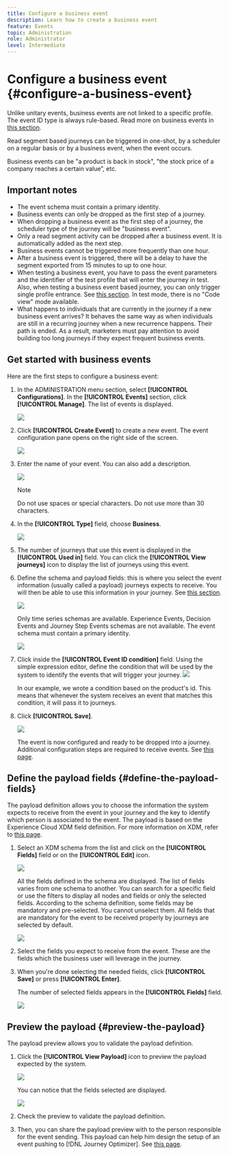 ```yaml
---
title: Configure a business event
description: Learn how to create a business event
feature: Events
topic: Administration
role: Administrator
level: Intermediate
---
```

# Configure a business event {#configure-a-business-event}

Unlike unitary events, business events are not linked to a specific profile. The event ID type is always rule-based. Read more on business events in [this section](../event/about-events.md). 

Read segment based journeys can be triggered in one-shot, by a scheduler on a regular basis or by a business event, when the event occurs.

Business events can be "a product is back in stock", "the stock price of a company reaches a certain value”, etc.

## Important notes

* The event schema must contain a primary identity.
* Business events can only be dropped as the first step of a journey.
* When dropping a business event as the first step of a journey, the scheduler type of the journey will be "business event".
* Only a read segment activity can be dropped after a business event. It is automatically added as the next step.
* Business events cannot be triggered more frequently than one hour.
* After a business event is triggered, there will be a delay to have the segment exported from 15 minutes to up to one hour.
* When testing a business event, you have to pass the event parameters and the identifier of the test profile that will enter the journey in test. Also, when testing a business event based journey, you can only trigger single profile entrance. See [this section](../building-journeys/testing-the-journey.md#test-business). In test mode, there is no "Code view" mode available.
* What happens to individuals that are currently in the journey if a new business event arrives? It behaves the same way as when individuals are still in a recurring journey when a new recurrence happens. Their path is ended. As a result, marketers must pay attention to avoid building too long journeys if they expect frequent business events.

## Get started with business events

Here are the first steps to configure a business event:

1. In the ADMINISTRATION menu section, select **[!UICONTROL Configurations]**. In the  **[!UICONTROL Events]** section, click **[!UICONTROL Manage]**. The list of events is displayed. 

   ![](../assets/jo-event1.png)

1. Click **[!UICONTROL Create Event]** to create a new event. The event configuration pane opens on the right side of the screen.

   ![](../assets/jo-event2.png)

1. Enter the name of your event. You can also add a description.

   ![](../assets/jo-event3-business.png)

    >[!NOTE]
    >
    >Do not use spaces or special characters. Do not use more than 30 characters.

1. In the **[!UICONTROL Type]** field, choose **Business**.

   ![](../assets/jo-event3bis-business.png)

1. The number of journeys that use this event is displayed in the **[!UICONTROL Used in]** field. You can click the **[!UICONTROL View journeys]** icon to display the list of journeys using this event.

1. Define the schema and payload fields: this is where you select the event information (usually called a payload) journeys expects to receive. You will then be able to use this information in your journey. See [this section](../event/about-creating-business.md#define-the-payload-fields).

   ![](../assets/jo-event5-business.png)

   Only time series schemas are available. Experience Events, Decision Events and Journey Step Events schemas are not available. The event schema must contain a primary identity.

    ![](../assets/test-profiles-4.png)

1. Click inside the **[!UICONTROL Event ID condition]** field. Using the simple expression editor, define the condition that will be used by the system to identify the events that will trigger your journey.
  ![](../assets/jo-event6-business.png)

   In our example, we wrote a condition based on the product's id. This means that whenever the system receives an event that matches this condition, it will pass it to journeys.

1. Click **[!UICONTROL Save]**.

    ![](../assets/journey7-business.png)

    The event is now configured and ready to be dropped into a journey. Additional configuration steps are required to receive events. See [this page](../event/additional-steps-to-send-events-to-journey-orchestration.md).

## Define the payload fields {#define-the-payload-fields}

The payload definition allows you to choose the information the system expects to receive from the event in your journey and the key to identify which person is associated to the event. The payload is based on the Experience Cloud XDM field definition. For more information on XDM, refer to [this page](https://experienceleague.adobe.com/docs/experience-platform/xdm/home.html).

1. Select an XDM schema from the list and click on the **[!UICONTROL Fields]** field or on the **[!UICONTROL Edit]** icon.

    ![](../assets/journey8-business.png)

    All the fields defined in the schema are displayed. The list of fields varies from one schema to another. You can search for a specific field or use the filters to display all nodes and fields or only the selected fields. According to the schema definition, some fields may be mandatory and pre-selected. You cannot unselect them. All fields that are mandatory for the event to be received properly by journeys are selected by default.

    ![](../assets/journey9-business.png)

1. Select the fields you expect to receive from the event. These are the fields which the business user will leverage in the journey. 

1. When you're done selecting the needed fields, click **[!UICONTROL Save]** or press **[!UICONTROL Enter]**.

    The number of selected fields appears in the **[!UICONTROL Fields]** field.

    ![](../assets/journey12-business.png)

## Preview the payload {#preview-the-payload}

The payload preview allows you to validate the payload definition.

1. Click the **[!UICONTROL View Payload]** icon to preview the payload expected by the system.

    ![](../assets/journey13-business.png)

    You can notice that the fields selected are displayed.

    ![](../assets/journey14-business.png)

1. Check the preview to validate the payload definition.

1. Then, you can share the payload preview with to the person responsible for the event sending. This payload can help him design the setup of an event pushing to [!DNL Journey Optimizer]. See [this page](../event/additional-steps-to-send-events-to-journey-orchestration.md).
